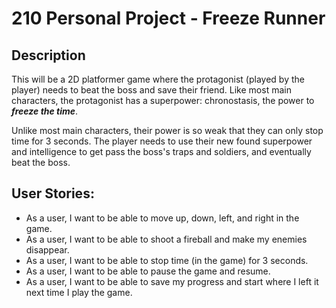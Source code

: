 # 210 Personal Project - Freeze Runner

## Description
This will be a 2D platformer game where the protagonist (played by the player)
needs to beat the boss and save their friend. Like most main characters, the protagonist
has a superpower: chronostasis, the power to ***freeze the time***. 

Unlike most main characters, their power is so weak that they can only stop time for 3 seconds. 
The player needs to use their new found superpower and intelligence to get pass the boss's
traps and soldiers, and eventually beat the boss.

## User Stories:
- As a user, I want to be able to move up, down, left, and right in the game.
- As a user, I want to be able to shoot a fireball and make my enemies disappear.
- As a user, I want to be able to stop time (in the game) for 3 seconds.
- As a user, I want to be able to pause the game and resume.
- As a user, I want to be able to save my progress and start where I left it next time I play the game.
